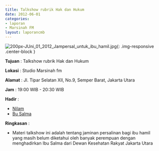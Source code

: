 ```yaml
---
title: Talkshow rubrik Hak dan Hukum 
date: 2012-06-01
categories:
- laporan
- Marsinah FM
layout: laporancmb
---
```



![200px-JUni_01_2012_Jampersal_untuk_ibu_hamil.jpg](/uploads/200px-JUni_01_2012_Jampersal_untuk_ibu_hamil.jpg){: .img-responsive .center-block }


**Tujuan** : Talkshow rubrik Hak dan Hukum  

**Lokasi** : Studio Marsinah fm

**Alamat** : Jl. Tipar Selatan XII, No.9, Semper Barat, Jakarta Utara

**Jam** : 19:00 WIB - 20:30 WIB

**Hadir** : 
* [Nilam](http://wiki.ciptamedia.org/wiki/Nilam)
* [Bu Salma](http://wiki.ciptamedia.org/wiki/Bu_Salma)

**Ringkasan** : 
* Materi talkshow ini adalah tentang jaminan persalinan bagi ibu hamil yang masih belum diketahui oleh banyak perempuan dengan menghadirkan Ibu Salma dari Dewan Kesehatan Rakyat Jakarta Utara
